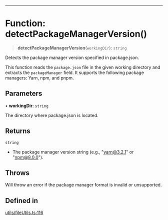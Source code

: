 ***

# Function: detectPackageManagerVersion()

> **detectPackageManagerVersion**(`workingDir`): `string`

Detects the package manager version specified in package.json.

This function reads the `package.json` file in the given working directory
and extracts the `packageManager` field. It supports the following package
managers: Yarn, npm, and pnpm.

## Parameters

• **workingDir**: `string`

The directory where package.json is located.

## Returns

`string`

- The package manager version string (e.g., "yarn@3.2.1" or "npm@8.0.0").

## Throws

Will throw an error if the package manager format is invalid or unsupported.

## Defined in

[utils/fileUtils.ts:116](https://github.com/asifqatar/Snapper/blob/e47c50848996c5aee18aed9672ee3a5a1bb1ca7d/utils/fileUtils.ts#L116)
